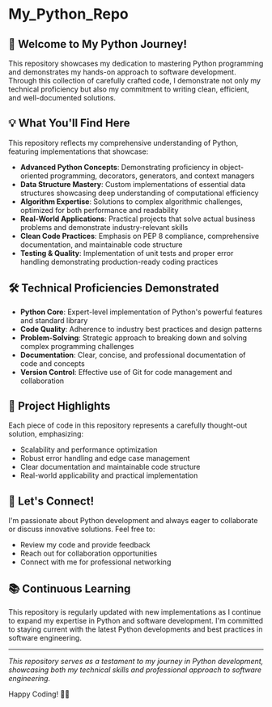 # My_Python_Repo

## 🚀 Welcome to My Python Journey!

This repository showcases my dedication to mastering Python programming and demonstrates my hands-on approach to software development. Through this collection of carefully crafted code, I demonstrate not only my technical proficiency but also my commitment to writing clean, efficient, and well-documented solutions.

## 💡 What You'll Find Here

This repository reflects my comprehensive understanding of Python, featuring implementations that showcase:

- **Advanced Python Concepts**: Demonstrating proficiency in object-oriented programming, decorators, generators, and context managers
- **Data Structure Mastery**: Custom implementations of essential data structures showcasing deep understanding of computational efficiency
- **Algorithm Expertise**: Solutions to complex algorithmic challenges, optimized for both performance and readability
- **Real-World Applications**: Practical projects that solve actual business problems and demonstrate industry-relevant skills
- **Clean Code Practices**: Emphasis on PEP 8 compliance, comprehensive documentation, and maintainable code structure
- **Testing & Quality**: Implementation of unit tests and proper error handling demonstrating production-ready coding practices

## 🛠️ Technical Proficiencies Demonstrated

- **Python Core**: Expert-level implementation of Python's powerful features and standard library
- **Code Quality**: Adherence to industry best practices and design patterns
- **Problem-Solving**: Strategic approach to breaking down and solving complex programming challenges
- **Documentation**: Clear, concise, and professional documentation of code and concepts
- **Version Control**: Effective use of Git for code management and collaboration

## 🎯 Project Highlights

Each piece of code in this repository represents a carefully thought-out solution, emphasizing:

- Scalability and performance optimization
- Robust error handling and edge case management
- Clear documentation and maintainable code structure
- Real-world applicability and practical implementation

## 🤝 Let's Connect!

I'm passionate about Python development and always eager to collaborate or discuss innovative solutions. Feel free to:

- Review my code and provide feedback
- Reach out for collaboration opportunities
- Connect with me for professional networking

## 📚 Continuous Learning

This repository is regularly updated with new implementations as I continue to expand my expertise in Python and software development. I'm committed to staying current with the latest Python developments and best practices in software engineering.

---

*This repository serves as a testament to my journey in Python development, showcasing both my technical skills and professional approach to software engineering.*

Happy Coding! 🐍✨
